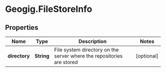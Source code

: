 # Geogig.FileStoreInfo

## Properties
Name | Type | Description | Notes
------------ | ------------- | ------------- | -------------
**directory** | **String** | File system directory on the server where the repositories are stored | [optional] 


